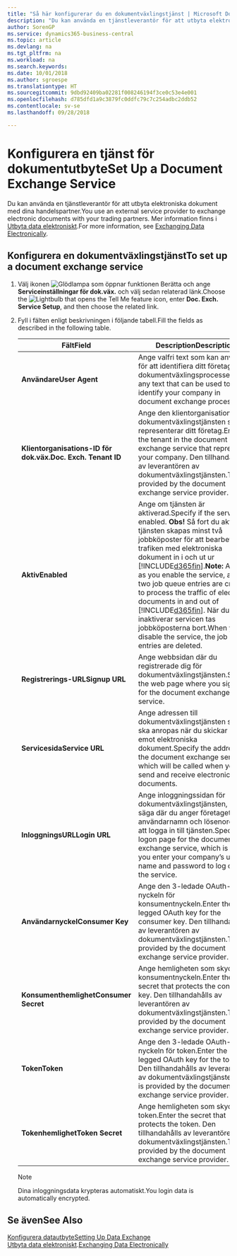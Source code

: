 ```yaml
---
title: "Så här konfigurerar du en dokumentväxlingstjänst | Microsoft Docs"
description: "Du kan använda en tjänstleverantör för att utbyta elektroniska dokument med dina handelspartner."
author: SorenGP
ms.service: dynamics365-business-central
ms.topic: article
ms.devlang: na
ms.tgt_pltfrm: na
ms.workload: na
ms.search.keywords: 
ms.date: 10/01/2018
ms.author: sgroespe
ms.translationtype: HT
ms.sourcegitcommit: 9dbd92409ba02281f008246194f3ce0c53e4e001
ms.openlocfilehash: d785dfd1a9c3879fc0ddfc79c7c254adbc2ddb52
ms.contentlocale: sv-se
ms.lasthandoff: 09/28/2018

---
```

# <a name="set-up-a-document-exchange-service"></a><span data-ttu-id="d64cb-103">Konfigurera en tjänst för dokumentutbyte</span><span class="sxs-lookup"><span data-stu-id="d64cb-103">Set Up a Document Exchange Service</span></span>
<span data-ttu-id="d64cb-104">Du kan använda en tjänstleverantör för att utbyta elektroniska dokument med dina handelspartner.</span><span class="sxs-lookup"><span data-stu-id="d64cb-104">You use an external service provider to exchange electronic documents with your trading partners.</span></span> <span data-ttu-id="d64cb-105">Mer information finns i [Utbyta data elektroniskt](across-data-exchange.md).</span><span class="sxs-lookup"><span data-stu-id="d64cb-105">For more information, see [Exchanging Data Electronically](across-data-exchange.md).</span></span>  

## <a name="to-set-up-a-document-exchange-service"></a><span data-ttu-id="d64cb-106">Konfigurera en dokumentväxlingstjänst</span><span class="sxs-lookup"><span data-stu-id="d64cb-106">To set up a document exchange service</span></span>  
1. <span data-ttu-id="d64cb-107">Välj ikonen ![Glödlampa som öppnar funktionen Berätta](media/ui-search/search_small.png "Berätta vad du vill göra") och ange **Serviceinställningar för dok.väx.** och välj sedan relaterad länk.</span><span class="sxs-lookup"><span data-stu-id="d64cb-107">Choose the ![Lightbulb that opens the Tell Me feature](media/ui-search/search_small.png "Tell me what you want to do") icon, enter **Doc. Exch. Service Setup**, and then choose the related link.</span></span>  
2. <span data-ttu-id="d64cb-108">Fyll i fälten enligt beskrivningen i följande tabell.</span><span class="sxs-lookup"><span data-stu-id="d64cb-108">Fill the fields as described in the following table.</span></span>  

    |<span data-ttu-id="d64cb-109">Fält</span><span class="sxs-lookup"><span data-stu-id="d64cb-109">Field</span></span>|<span data-ttu-id="d64cb-110">Description</span><span class="sxs-lookup"><span data-stu-id="d64cb-110">Description</span></span>|  
    |---------------------------------|---------------------------------------|  
    |<span data-ttu-id="d64cb-111">**Användare**</span><span class="sxs-lookup"><span data-stu-id="d64cb-111">**User Agent**</span></span>|<span data-ttu-id="d64cb-112">Ange valfri text som kan användas för att identifiera ditt företag i dokumentväxlingsprocesser.</span><span class="sxs-lookup"><span data-stu-id="d64cb-112">Enter any text that can be used to identify your company in document exchange processes.</span></span>|  
    |<span data-ttu-id="d64cb-113">**Klientorganisations-ID för dok.väx.**</span><span class="sxs-lookup"><span data-stu-id="d64cb-113">**Doc. Exch. Tenant ID**</span></span>|<span data-ttu-id="d64cb-114">Ange den klientorganisation i dokumentväxlingstjänsten som representerar ditt företag.</span><span class="sxs-lookup"><span data-stu-id="d64cb-114">Enter the tenant in the document exchange service that represents your company.</span></span> <span data-ttu-id="d64cb-115">Den tillhandahålls av leverantören av dokumentväxlingstjänsten.</span><span class="sxs-lookup"><span data-stu-id="d64cb-115">This is provided by the document exchange service provider.</span></span>|  
    |<span data-ttu-id="d64cb-116">**Aktiv**</span><span class="sxs-lookup"><span data-stu-id="d64cb-116">**Enabled**</span></span>|<span data-ttu-id="d64cb-117">Ange om tjänsten är aktiverad.</span><span class="sxs-lookup"><span data-stu-id="d64cb-117">Specify if the service is enabled.</span></span> <span data-ttu-id="d64cb-118">**Obs!** Så fort du aktiverar tjänsten skapas minst två jobbköposter för att bearbeta trafiken med elektroniska dokument in i och ut ur [!INCLUDE[d365fin](includes/d365fin_md.md)].</span><span class="sxs-lookup"><span data-stu-id="d64cb-118">**Note:**  As soon as you enable the service, at least two job queue entries are created to process the traffic of electronic documents in and out of [!INCLUDE[d365fin](includes/d365fin_md.md)].</span></span> <span data-ttu-id="d64cb-119">När du inaktiverar servicen tas jobbköposterna bort.</span><span class="sxs-lookup"><span data-stu-id="d64cb-119">When you disable the service, the job queue entries are deleted.</span></span>|  
    |<span data-ttu-id="d64cb-120">**Registrerings-URL**</span><span class="sxs-lookup"><span data-stu-id="d64cb-120">**Signup URL**</span></span>|<span data-ttu-id="d64cb-121">Ange webbsidan där du registrerade dig för dokumentväxlingstjänsten.</span><span class="sxs-lookup"><span data-stu-id="d64cb-121">Specify the web page where you sign up for the document exchange service.</span></span>|  
    |<span data-ttu-id="d64cb-122">**Servicesida**</span><span class="sxs-lookup"><span data-stu-id="d64cb-122">**Service URL**</span></span>|<span data-ttu-id="d64cb-123">Ange adressen till dokumentväxlingstjänsten som ska anropas när du skickar och tar emot elektroniska dokument.</span><span class="sxs-lookup"><span data-stu-id="d64cb-123">Specify the address of the document exchange service, which will be called when you send and receive electronic documents.</span></span>|  
    |<span data-ttu-id="d64cb-124">**InloggningsURL**</span><span class="sxs-lookup"><span data-stu-id="d64cb-124">**Login URL**</span></span>|<span data-ttu-id="d64cb-125">Ange inloggningssidan för dokumentväxlingstjänsten, det vill säga där du anger företagets användarnamn och lösenord för att logga in till tjänsten.</span><span class="sxs-lookup"><span data-stu-id="d64cb-125">Specify the logon page for the document exchange service, which is where you enter your company’s user name and password to log on to the service.</span></span>|  
    |<span data-ttu-id="d64cb-126">**Användarnyckel**</span><span class="sxs-lookup"><span data-stu-id="d64cb-126">**Consumer Key**</span></span>|<span data-ttu-id="d64cb-127">Ange den 3-ledade OAuth-nyckeln för konsumentnyckeln.</span><span class="sxs-lookup"><span data-stu-id="d64cb-127">Enter the 3-legged OAuth key for the consumer key.</span></span> <span data-ttu-id="d64cb-128">Den tillhandahålls av leverantören av dokumentväxlingstjänsten.</span><span class="sxs-lookup"><span data-stu-id="d64cb-128">This is provided by the document exchange service provider.</span></span>|  
    |<span data-ttu-id="d64cb-129">**Konsumenthemlighet**</span><span class="sxs-lookup"><span data-stu-id="d64cb-129">**Consumer Secret**</span></span>|<span data-ttu-id="d64cb-130">Ange hemligheten som skyddar konsumentnyckeln.</span><span class="sxs-lookup"><span data-stu-id="d64cb-130">Enter the secret that protects the consumer key.</span></span> <span data-ttu-id="d64cb-131">Den tillhandahålls av leverantören av dokumentväxlingstjänsten.</span><span class="sxs-lookup"><span data-stu-id="d64cb-131">This is provided by the document exchange service provider.</span></span>|  
    |<span data-ttu-id="d64cb-132">**Token**</span><span class="sxs-lookup"><span data-stu-id="d64cb-132">**Token**</span></span>|<span data-ttu-id="d64cb-133">Ange den 3-ledade OAuth-nyckeln för token.</span><span class="sxs-lookup"><span data-stu-id="d64cb-133">Enter the 3-legged OAuth key for the token.</span></span> <span data-ttu-id="d64cb-134">Den tillhandahålls av leverantören av dokumentväxlingstjänsten.</span><span class="sxs-lookup"><span data-stu-id="d64cb-134">This is provided by the document exchange service provider.</span></span>|  
    |<span data-ttu-id="d64cb-135">**Tokenhemlighet**</span><span class="sxs-lookup"><span data-stu-id="d64cb-135">**Token Secret**</span></span>|<span data-ttu-id="d64cb-136">Ange hemligheten som skyddar token.</span><span class="sxs-lookup"><span data-stu-id="d64cb-136">Enter the secret that protects the token.</span></span> <span data-ttu-id="d64cb-137">Den tillhandahålls av leverantören av dokumentväxlingstjänsten.</span><span class="sxs-lookup"><span data-stu-id="d64cb-137">This is provided by the document exchange service provider.</span></span>|  

    > [!NOTE]  
    > <span data-ttu-id="d64cb-138">Dina inloggningsdata krypteras automatiskt.</span><span class="sxs-lookup"><span data-stu-id="d64cb-138">You login data is automatically encrypted.</span></span>

## <a name="see-also"></a><span data-ttu-id="d64cb-139">Se även</span><span class="sxs-lookup"><span data-stu-id="d64cb-139">See Also</span></span>  
[<span data-ttu-id="d64cb-140">Konfigurera datautbyte</span><span class="sxs-lookup"><span data-stu-id="d64cb-140">Setting Up Data Exchange</span></span>](across-set-up-data-exchange.md)  
<span data-ttu-id="d64cb-141">[Utbyta data elektroniskt](across-data-exchange.md).</span><span class="sxs-lookup"><span data-stu-id="d64cb-141">[Exchanging Data Electronically](across-data-exchange.md)</span></span>

